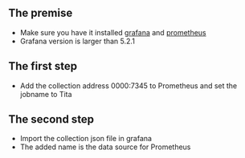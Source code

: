 ## The premise
* Make sure you have it installed [grafana](https://grafana.com/grafana/download) and  [prometheus](https://prometheus.io/download) 
* Grafana version is larger than 5.2.1

## The first step
* Add the collection address 0000:7345 to Prometheus and set the jobname to Tita

## The second step
* Import the collection json file in grafana
* The added name is the data source for Prometheus